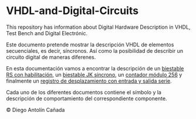 # VHDL-and-Digital-Circuits
This repository has information about Digital Hardware Description in VHDL, Test Bench and Digital Electrónic.

Este documento pretende mostrar la descripción VHDL de elementos secuenciales, es decir, síncronos. Así como la posibilidad de describir un circuito digital de maneras diferenes.

En esta documentación vamos a encontrar la descripción de un [biestable RS con habilitación](/Biestable-RS.md), un [biestable JK síncrono](/Biestable.JK.md), un [contador módulo 256](/ContadorMod256.md) y finalmente un [registro de desplazamiento con entrada y salida serie](/RegistroDesplazamientoSerie.md).

Cada uno de los diferentes documentos contiene el símbolo y la descripción de comportamiento del correspondiente componente.

&copy; Diego Antolín Cañada

